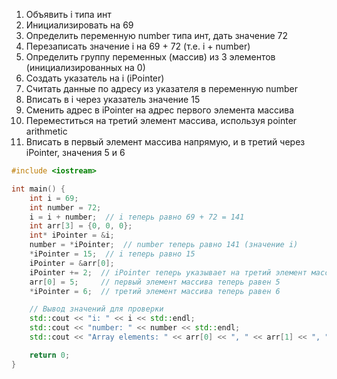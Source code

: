 1. Объявить i типа инт
2. Инициализировать на 69
3. Определить переменную number типа инт, дать значение 72
4. Перезаписать значение i на 69 + 72 (т.е. i + number)
5. Определить группу переменных (массив) из 3 элементов (инициализированных на 0)
6. Создать указатель на i (iPointer)
7. Считать данные по адресу из указателя в переменную number
8. Вписать в i через указатель значение 15
9. Сменить адрес в iPointer на адрес первого элемента массива
10. Переместиться на третий элемент массива, используя pointer arithmetic
11. Вписать в первый элемент массива напрямую, и в третий через iPointer, значения 5 и 6

```cpp
#include <iostream>

int main() {
    int i = 69;
    int number = 72;
    i = i + number;  // i теперь равно 69 + 72 = 141
    int arr[3] = {0, 0, 0};
    int* iPointer = &i;
    number = *iPointer;  // number теперь равно 141 (значение i)
    *iPointer = 15;  // i теперь равно 15
    iPointer = &arr[0];
    iPointer += 2;  // iPointer теперь указывает на третий элемент массива
    arr[0] = 5;     // первый элемент массива теперь равен 5
    *iPointer = 6;  // третий элемент массива теперь равен 6

    // Вывод значений для проверки
    std::cout << "i: " << i << std::endl;
    std::cout << "number: " << number << std::endl;
    std::cout << "Array elements: " << arr[0] << ", " << arr[1] << ", " << arr[2] << std::endl;

    return 0;
}
```
